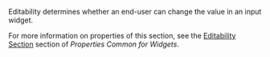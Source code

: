 <p>
Editability determines whether an end-user can change the value in an input widget.

For more information on properties of this section, see the [Editability Section](common-widget-properties#editability) section of *Properties Common for Widgets*. 
